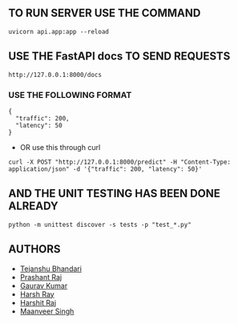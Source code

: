 ## TO RUN SERVER USE THE COMMAND
```
uvicorn api.app:app --reload
```
## USE THE FastAPI docs TO SEND REQUESTS
```
http://127.0.0.1:8000/docs
```
### USE THE FOLLOWING FORMAT
```
{
  "traffic": 200,
  "latency": 50
}
```
- OR use this through curl 
```
curl -X POST "http://127.0.0.1:8000/predict" -H "Content-Type: application/json" -d '{"traffic": 200, "latency": 50}'
```
## AND THE UNIT TESTING HAS BEEN DONE ALREADY 
```
python -m unittest discover -s tests -p "test_*.py"

```


## AUTHORS
- [Tejanshu Bhandari](https://github.com/TLxGHOST)
- [Prashant Raj](https://github.com/prashantraj1X1)
- [Gaurav Kumar](https://github.com/Gaurav-kr7103)
- [Harsh Ray](https://github.com/HarshRay04)
- [Harshit Raj](https://github.com/Haarshit19)
- [Maanveer Singh](https://github.com/Maanveer23)
